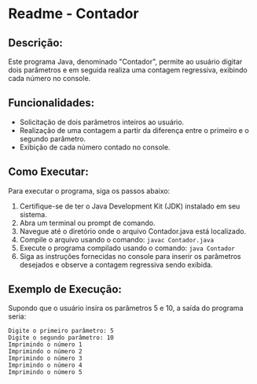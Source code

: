 # Readme - Contador

## Descrição:

Este programa Java, denominado "Contador", permite ao usuário digitar dois parâmetros e em seguida realiza uma contagem regressiva, exibindo cada número no console.

## Funcionalidades:

- Solicitação de dois parâmetros inteiros ao usuário.
- Realização de uma contagem a partir da diferença entre o primeiro e o segundo parâmetro.
- Exibição de cada número contado no console.

## Como Executar:

Para executar o programa, siga os passos abaixo:

1. Certifique-se de ter o Java Development Kit (JDK) instalado em seu sistema.
2. Abra um terminal ou prompt de comando.
3. Navegue até o diretório onde o arquivo Contador.java está localizado.
4. Compile o arquivo usando o comando: `javac Contador.java`
5. Execute o programa compilado usando o comando: `java Contador`
6. Siga as instruções fornecidas no console para inserir os parâmetros desejados e observe a contagem regressiva sendo exibida.

## Exemplo de Execução:

Supondo que o usuário insira os parâmetros 5 e 10, a saída do programa seria:

```
Digite o primeiro parâmetro: 5
Digite o segundo parâmetro: 10
Imprimindo o número 1
Imprimindo o número 2
Imprimindo o número 3
Imprimindo o número 4
Imprimindo o número 5
```
